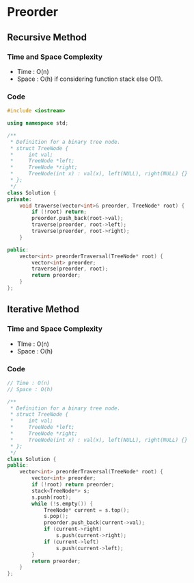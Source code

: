 # Preorder

## Recursive Method

### Time and Space Complexity

- Time : O(n)
- Space : O(h) if considering function stack else O(1).

### Code

```c++
#include <iostream>

using namespace std;

/**
 * Definition for a binary tree node.
 * struct TreeNode {
 *     int val;
 *     TreeNode *left;
 *     TreeNode *right;
 *     TreeNode(int x) : val(x), left(NULL), right(NULL) {}
 * };
 */
class Solution {
private:
	void traverse(vector<int>& preorder, TreeNode* root) {
		if (!root) return;
		preorder.push_back(root->val);
		traverse(preorder, root->left);
		traverse(preorder, root->right);
	}

public:
    vector<int> preorderTraversal(TreeNode* root) {
    	vector<int> preorder;
        traverse(preorder, root);
        return preorder;
    }
};
```

## Iterative Method

### Time and Space Complexity

- TIme : O(n)
- Space : O(h)

### Code

```c++
// Time : O(n)
// Space : O(h)

/**
 * Definition for a binary tree node.
 * struct TreeNode {
 *     int val;
 *     TreeNode *left;
 *     TreeNode *right;
 *     TreeNode(int x) : val(x), left(NULL), right(NULL) {}
 * };
 */
class Solution {
public:
    vector<int> preorderTraversal(TreeNode* root) {
        vector<int> preorder;
        if (!root) return preorder;
        stack<TreeNode*> s;
        s.push(root);
        while (!s.empty()) {
            TreeNode* current = s.top();
            s.pop();
            preorder.push_back(current->val);
            if (current->right)
                s.push(current->right);
            if (current->left)
                s.push(current->left);
        }
        return preorder;
    }
};
```

